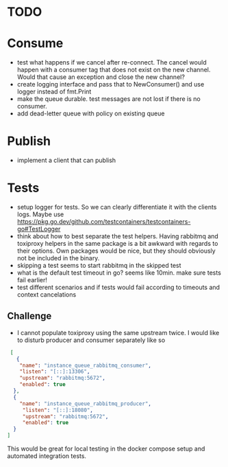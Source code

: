 # TODO


# Consume

* test what happens if we cancel after re-connect. The cancel would happen with
  a consumer tag that does not exist on the new channel. Would that cause an
  exception and close the new channel?
* create logging interface and pass that to NewConsumer() and use logger instead of fmt.Print
* make the queue durable. test messages are not lost if there is no consumer.
* add dead-letter queue with policy on existing queue

# Publish

* implement a client that can publish

# Tests

* setup logger for tests. So we can clearly differentiate it with the clients logs.
  Maybe use https://pkg.go.dev/github.com/testcontainers/testcontainers-go#TestLogger
* think about how to best separate the test helpers. Having rabbitmq and toxiproxy
  helpers in the same package is a bit awkward with regards to their options.
  Own packages would be nice, but they should obviously not be included in the
  binary.
* skipping a test seems to start rabbitmq in the skipped test
* what is the default test timeout in go? seems like 10min. make sure tests fail earlier!
* test different scenarios and if tests would fail according to timeouts and
context cancelations

## Challenge

* I cannot populate toxiproxy using the same upstream twice. I would like to
  disturb producer and consumer separately like so

```json
 [
   {
    "name": "instance_queue_rabbitmq_consumer",
    "listen": "[::]:13306",
    "upstream": "rabbitmq:5672",
    "enabled": true
  },
  {
    "name": "instance_queue_rabbitmq_producer",
     "listen": "[::]:18080",
     "upstream": "rabbitmq:5672",
     "enabled": true
  }
]
```

This would be great for local testing in the docker compose setup and automated
integration tests.

